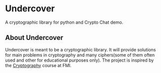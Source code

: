 Undercover
==========

A cryptographic library for python and Crypto Chat demo.

About Undercover
----------

Undercover is meant to be a cryptographic library. It will provide solutions for main problems in cryptography and many ciphers(some of them often used and other for educational purposes only). The project is inspired by the [Cryptography](http://www.fmi.uni-sofia.bg/algebra/cryptodescr.shtml) course at FMI.
